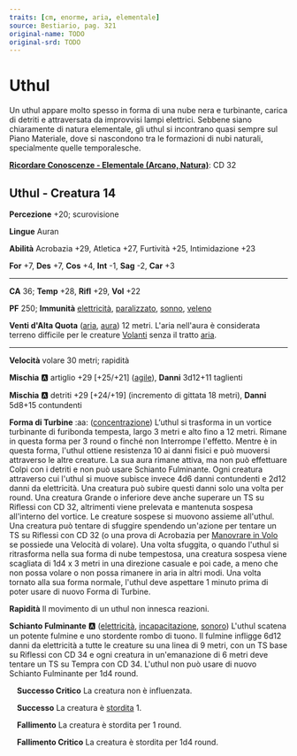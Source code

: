 ```yaml
---
traits: [cm, enorme, aria, elementale]
source: Bestiario, pag. 321
original-name: TODO
original-srd: TODO
---
```


# Uthul

Un uthul appare molto spesso in forma di una nube nera e turbinante, carica di detriti e attraversata da improvvisi lampi elettrici. Sebbene siano chiaramente di natura elementale, gli uthul si incontrano quasi sempre sul Piano Materiale, dove si nascondono tra le formazioni di nubi naturali, specialmente quelle temporalesche.

**[Ricordare Conoscenze - Elementale (Arcano, Natura)](/azioni/ricordare-conoscenze)**: CD 32

## Uthul - Creatura 14

**Percezione** +20; scurovisione

**Lingue** Auran

**Abilità** Acrobazia +29, Atletica +27, Furtività +25, Intimidazione +23

**For** +7, **Des** +7, **Cos** +4, **Int** -1, **Sag** -2, **Car** +3

***

**CA** 36; **Temp** +28, **Rifl** +29, **Vol** +22

**PF** 250; **Immunità** [elettricità](/tratti/elettricita), [paralizzato](/condizioni/paralizzato), [sonno](/tratti/sonno), [veleno](/tratti/veleno)

**Venti d'Alta Quota** ([aria](/tratti/aura), [aura](/tratti/aura)) 12 metri. L'aria nell'aura è considerata terreno difficile per le creature [Volanti](/azioni/volare) senza il tratto [aria](/tratti/aura).

***

**Velocità** volare 30 metri; rapidità

**Mischia** :a: artiglio +29 \[+25/+21] ([agile](/tratti/agile)), **Danni** 3d12+11 taglienti

**Mischia** :a: detriti +29 \[+24/+19] (incremento di gittata 18 metri), **Danni** 5d8+15 contundenti

**Forma di Turbine** :aa: ([concentrazione](/tratti/concentrazione)) L‘uthul si trasforma in un vortice turbinante di furibonda tempesta, largo 3 metri e alto fino a 12 metri. Rimane in questa forma per 3 round o finché non Interrompe l'effetto. Mentre è in questa forma, l'uthul ottiene resistenza 10 ai danni fisici e può muoversi attraverso le altre creature. La sua aura rimane attiva, ma non può effettuare Colpi con i detriti e non può usare Schianto Fulminante. Ogni creatura attraverso cui l'uthul si muove subisce invece 4d6 danni contundenti e 2d12 danni da elettricità. Una creatura può subire questi danni solo una volta per round. Una creatura Grande o inferiore deve anche superare un TS su Riflessi con CD 32, altrimenti viene prelevata e mantenuta sospesa all'interno del vortice. Le creature sospese si muovono assieme all'uthul. Una creatura può tentare di sfuggire spendendo un'azione per tentare un TS su Riflessi con CD 32 (o una prova di Acrobazia per [Manovrare in Volo](/azioni/manovrare-in-volo) se possiede una Velocità di volare). Una volta sfuggita, o quando l'uthul si ritrasforma nella sua forma di nube tempestosa, una creatura sospesa viene scagliata di 1d4 x 3 metri in una direzione casuale e poi cade, a meno che non possa volare o non possa rimanere in aria in altri modi. Una volta tornato alla sua forma normale, l'uthul deve aspettare 1 minuto prima di poter usare di nuovo Forma di Turbine.

**Rapidità** Il movimento di un uthul non innesca reazioni.

**Schianto Fulminante** :a: ([elettricità](/tratti/elettricita), [incapacitazione](/tratti/incapacitazione), [sonoro](/tratti/sonoro)) L'uthul scatena un potente fulmine e uno stordente rombo di tuono. Il fulmine infligge 6d12 danni da elettricità a tutte le creature su una linea di 9 metri, con un TS base su Riflessi con CD 34 e ogni creatura in un'emanazione di 6 metri deve tentare un TS su Tempra con CD 34. L'uthul non può usare di nuovo Schianto Fulminante per 1d4 round.

&emsp;**Successo Critico** La creatura non è influenzata.

&emsp;**Successo** La creatura è [stordita](/condizioni/stordito) 1.

&emsp;**Fallimento** La creatura è stordita per 1 round.

&emsp;**Fallimento Critico** La creatura è stordita per 1d4 round.
